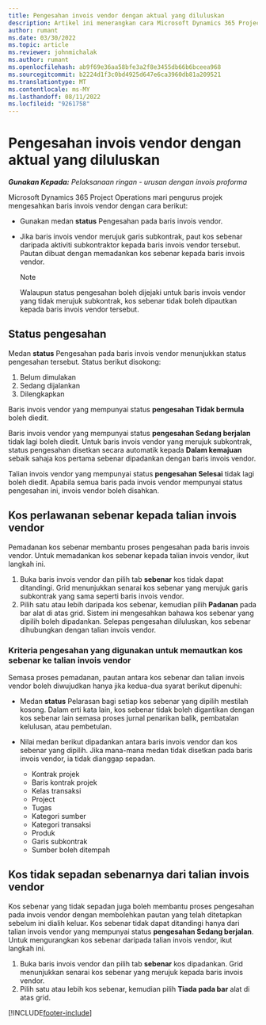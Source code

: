 ```yaml
---
title: Pengesahan invois vendor dengan aktual yang diluluskan
description: Artikel ini menerangkan cara Microsoft Dynamics 365 Project Operations let's pengurus projek mengesahkan invois vendor dengan sebenar yang telah diluluskan sebagai kontraktor melaksanakan kerja dan masa yang direkodkan serta perbelanjaan dan bahan yang digunakan oleh ahli pasukan projek.
author: rumant
ms.date: 03/30/2022
ms.topic: article
ms.reviewer: johnmichalak
ms.author: rumant
ms.openlocfilehash: ab9f69e36aa58bfe3a2f8e3455db66b6bceea968
ms.sourcegitcommit: b2224d1f3c0bd4925d647e6ca3960db81a209521
ms.translationtype: MT
ms.contentlocale: ms-MY
ms.lasthandoff: 08/11/2022
ms.locfileid: "9261758"
---
```

# <a name="verification-of-vendor-invoices-with-approved-actuals"></a>Pengesahan invois vendor dengan aktual yang diluluskan

_**Gunakan Kepada:** Pelaksanaan ringan - urusan dengan invois proforma_

Microsoft Dynamics 365 Project Operations mari pengurus projek mengesahkan baris invois vendor dengan cara berikut:

- Gunakan medan **status** Pengesahan pada baris invois vendor.
- Jika baris invois vendor merujuk garis subkontrak, paut kos sebenar daripada aktiviti subkontraktor kepada baris invois vendor tersebut. Pautan dibuat dengan memadankan kos sebenar kepada baris invois vendor.

    > [!NOTE]
    > Walaupun status pengesahan boleh dijejaki untuk baris invois vendor yang tidak merujuk subkontrak, kos sebenar tidak boleh dipautkan kepada baris invois vendor tersebut.

## <a name="verification-status"></a>Status pengesahan

Medan **status** Pengesahan pada baris invois vendor menunjukkan status pengesahan tersebut. Status berikut disokong:

1. Belum dimulakan
2. Sedang dijalankan
3. Dilengkapkan

Baris invois vendor yang mempunyai status **pengesahan Tidak bermula** boleh diedit.

Baris invois vendor yang mempunyai status **pengesahan Sedang berjalan** tidak lagi boleh diedit. Untuk baris invois vendor yang merujuk subkontrak, status pengesahan disetkan secara automatik kepada **Dalam kemajuan** sebaik sahaja kos pertama sebenar dipadankan dengan baris invois vendor.

Talian invois vendor yang mempunyai status **pengesahan Selesai** tidak lagi boleh diedit. Apabila semua baris pada invois vendor mempunyai status pengesahan ini, invois vendor boleh disahkan.

## <a name="match-cost-actuals-to-vendor-invoice-lines"></a>Kos perlawanan sebenar kepada talian invois vendor

Pemadanan kos sebenar membantu proses pengesahan pada baris invois vendor. Untuk memadankan kos sebenar kepada talian invois vendor, ikut langkah ini.

1. Buka baris invois vendor dan pilih tab **sebenar** kos tidak dapat ditandingi. Grid menunjukkan senarai kos sebenar yang merujuk garis subkontrak yang sama seperti baris invois vendor.
2. Pilih satu atau lebih daripada kos sebenar, kemudian pilih **Padanan** pada bar alat di atas grid. Sistem ini mengesahkan bahawa kos sebenar yang dipilih boleh dipadankan. Selepas pengesahan diluluskan, kos sebenar dihubungkan dengan talian invois vendor.

### <a name="validation-criteria-that-are-used-to-link-cost-actuals-to-vendor-invoice-lines"></a>Kriteria pengesahan yang digunakan untuk memautkan kos sebenar ke talian invois vendor

Semasa proses pemadanan, pautan antara kos sebenar dan talian invois vendor boleh diwujudkan hanya jika kedua-dua syarat berikut dipenuhi:

- Medan **status** Pelarasan bagi setiap kos sebenar yang dipilih mestilah kosong. Dalam erti kata lain, kos sebenar tidak boleh digantikan dengan kos sebenar lain semasa proses jurnal penarikan balik, pembatalan kelulusan, atau pembetulan.
- Nilai medan berikut dipadankan antara baris invois vendor dan kos sebenar yang dipilih. Jika mana-mana medan tidak disetkan pada baris invois vendor, ia tidak dianggap sepadan.

    - Kontrak projek
    - Baris kontrak projek
    - Kelas transaksi
    - Project
    - Tugas
    - Kategori sumber
    - Kategori transaksi
    - Produk
    - Garis subkontrak
    - Sumber boleh ditempah

## <a name="unmatch-cost-actuals-from-a-vendor-invoice-line"></a>Kos tidak sepadan sebenarnya dari talian invois vendor

Kos sebenar yang tidak sepadan juga boleh membantu proses pengesahan pada invois vendor dengan membolehkan pautan yang telah ditetapkan sebelum ini dialih keluar. Kos sebenar tidak dapat ditandingi hanya dari talian invois vendor yang mempunyai status **pengesahan Sedang berjalan**. Untuk mengurangkan kos sebenar daripada talian invois vendor, ikut langkah ini.

1. Buka baris invois vendor dan pilih tab **sebenar** kos dipadankan. Grid menunjukkan senarai kos sebenar yang merujuk kepada baris invois vendor.
2. Pilih satu atau lebih kos sebenar, kemudian pilih **Tiada pada bar** alat di atas grid.

[!INCLUDE[footer-include](../../includes/footer-banner.md)]
